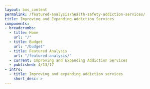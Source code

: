 ```yaml
---
layout: bos_content
permalink: /featured-analysis/health-safety-addiction-services/
title: Improving and Expanding Addiction Services
components:
- breadcrumbs:
  - title: Home
    url: "/"
  - title: Budget
    url: "/budget"
  - title: Featured Analysis
    url: "/featured-analysis/"
  - current: Improving and Expanding Addiction Services
  - published: 4/13/17
- intro:
  - title: Improving and expanding addiction services
    short_desc: >
---
```

